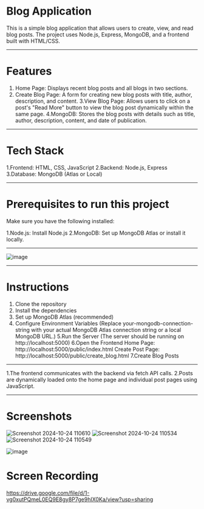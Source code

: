 # Blog Application
This is a simple blog application that allows users to create, view, and read blog posts. The project uses Node.js, Express, MongoDB, and a frontend built with HTML/CSS.


----------------------------------------------------------------------------------------------------------------------------------------------------------------------------------------------

# Features

1. Home Page: Displays recent blog posts and all blogs in two sections.
2. Create Blog Page: A form for creating new blog posts with title, author, description, and 
   content.
3.View Blog Page: Allows users to click on a post's "Read More" button to view the blog post 
   dynamically within the same page.
4.MongoDB: Stores the blog posts with details such as title, author, description, content, and 
   date of publication.

----------------------------------------------------------------------------------------------------------------------------------------------------------------------------------------------

# Tech Stack

1.Frontend: HTML, CSS, JavaScript
2.Backend: Node.js, Express
3.Database: MongoDB (Atlas or Local)

----------------------------------------------------------------------------------------------------------------------------------------------------------------------------------------------

# Prerequisites to run this project

Make sure you have the following installed:

1.Node.js: Install Node.js
2.MongoDB: Set up MongoDB Atlas or install it locally.

----------------------------------------------------------------------------------------------------------------------------------------------------------------------------------------------

![image](https://github.com/user-attachments/assets/64e53e1f-63c9-4d71-85c7-4896f66a1518)



----------------------------------------------------------------------------------------------------------------------------------------------------------------------------------------------

# Instructions
1. Clone the repository
2. Install the dependencies
3. Set up MongoDB Atlas (recommended)
4. Configure Environment Variables (Replace your-mongodb-connection-string with your actual MongoDB Atlas connection string or a local MongoDB URL.)
5.Run the Server (The server should be running on http://localhost:5000)
6.Open the Frontend
  Home Page: http://localhost:5000/public/index.html
  Create Post Page: http://localhost:5000/public/create_blog.html
7.Create Blog Posts

----------------------------------------------------------------------------------------------------------------------------------------------------------------------------------------------

1.The frontend communicates with the backend via fetch API calls.
2.Posts are dynamically loaded onto the home page and individual post pages using JavaScript.

----------------------------------------------------------------------------------------------------------------------------------------------------------------------------------------------


# Screenshots

![Screenshot 2024-10-24 110610](https://github.com/user-attachments/assets/908ff632-6ccc-4d6a-a94e-6ee8a4df89bc)
![Screenshot 2024-10-24 110534](https://github.com/user-attachments/assets/4cf2b080-07ab-48d0-92e1-199aad8cec4d)
![Screenshot 2024-10-24 110549](https://github.com/user-attachments/assets/cffc07bc-3db8-4c7c-9bfd-e8f366959906)

![image](https://github.com/user-attachments/assets/2a25723d-c1c9-4f32-ba01-fd19178d36f5)

# Screen Recording 

https://drive.google.com/file/d/1-vg0xutPQmeL0EQ9E8gy8P7ge9hIX0Ka/view?usp=sharing





